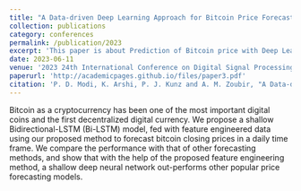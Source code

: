 ```yaml
---
title: "A Data-driven Deep Learning Approach for Bitcoin Price Forecasting"
collection: publications
category: conferences
permalink: /publication/2023
excerpt: 'This paper is about Prediction of Bitcoin price with Deep Learning'
date: 2023-06-11
venue: '2023 24th International Conference on Digital Signal Processing (DSP), Rhodes, Greece'
paperurl: 'http://academicpages.github.io/files/paper3.pdf'
citation: 'P. D. Modi, K. Arshi, P. J. Kunz and A. M. Zoubir, "A Data-driven Deep Learning Approach for Bitcoin Price Forecasting," 2023 24th International Conference on Digital Signal Processing (DSP), Rhodes (Rodos), Greece, 2023, pp. 1-4, doi: 10.1109/DSP58604.2023.10167930. keywords: {Deep learning;Online banking;Neural networks;Bitcoin;Digital signal processing;Predictive models;Feature extraction;Machine Learning;Deep Learning;Neural Networks;Feature Extraction;Cryptocurrency;Price prediction},'
---
```


Bitcoin as a cryptocurrency has been one of the most important digital coins and the first decentralized digital currency. We propose a shallow Bidirectional-LSTM (Bi-LSTM) model, fed with feature engineered data using our proposed method to forecast bitcoin closing prices in a daily time frame. We compare the performance with that of other forecasting methods, and show that with the help of the proposed feature engineering method, a shallow deep neural network out-performs other popular price forecasting models.